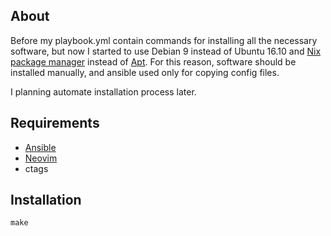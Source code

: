 ## About

Before my playbook.yml contain commands for installing all the necessary 
software, but now I started to use Debian 9 instead of Ubuntu 16.10 and 
[Nix package manager](http://nixos.org/nix/) instead of 
[Apt](https://wiki.debian.org/Apt). For this reason, software should be 
installed manually, and ansible used only for copying config files.

I planning automate installation process later.

## Requirements

  * [Ansible](https://www.ansible.com/)
  * [Neovim](https://neovim.io/)
  * ctags

## Installation

```
make
```

